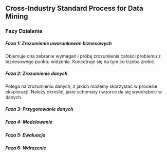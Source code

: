 ## Cross-Industry Standard Process for Data Mining

### Fazy Dzialania

##### Faza 1: Zrozumienie uwarunkowan biznesowych
Objemuje ona zebranie wymagań i próbę zrozumienia całości problemu z biznesowego punktu widzenia. Koncetruje się na tym co trzeba zrobić.

##### Faza 2: Zrozumienie danych
Polega na zrozumieniu danych, z jakich możemy skorzystać w procesie eksploracji. Należy określić, jakie schematy i wzorce da się wyodrębnić w danych.

##### Faza 3: Przygotowanie danych
##### Faza 4: Modelowanie
##### Faza 5: Ewaluacja
##### Faza 6: Wdrozenie

